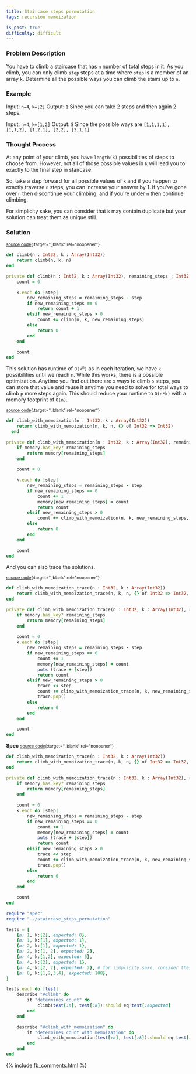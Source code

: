 ```yaml
---
title: Staircase steps permutation
tags: recursion memoization

is_post: true
difficulty: difficult
---
```


### Problem Description

You have to climb a staircase that has `n` number of total steps in it. As you climb, you can only climb `step` steps at a time where `step` is a member of an array `k`. Determine all the possible ways you can climb the stairs up to `n`.

### Example

Input: `n=4`, `k=[2]`
Output: `1` Since you can take 2 steps and then again 2 steps.

Input: `n=4`, `k=[1,2]`
Output: `5` Since the possible ways are `[1,1,1,1], [1,1,2], [1,2,1], [2,2], [2,1,1]`

### Thought Process

At any point of your climb, you have `length(k)` possibilities of steps to choose from. However, not all of those possible values in `k` will lead you to exactly to the final step in staircase.

So, take a step forward for all possible values of `k` and if you happen to exactly traverse `n` steps, you can increase your answer by 1. If you've gone over `n` then discontinue your climbing, and if you're under `n` then continue climbing.

For simplicity sake, you can consider that `k` may contain duplicate but your solution can treat them as unique still.


### Solution
<small>[source code](https://github.com/algos-with-crystal/algos-with-crystal.github.io/blob/master/lib/staircase_steps_permutation.cr#L1){:target="_blank" rel="noopener"}</small>


```ruby
def climb(n : Int32, k : Array(Int32))
    return climb(n, k, n)
end

private def climb(n : Int32, k : Array(Int32), remaining_steps : Int32)
    count = 0

    k.each do |step|
        new_remaining_steps = remaining_steps - step
        if new_remaining_steps == 0
            return count + 1
        elsif new_remaining_steps > 0
            count += climb(n, k, new_remaining_steps)
        else
            return 0
        end
    end

    count
end
```

This solution has runtime of <code>O(k<sup>n</sup>)</code> as in each iteration, we have `k` possibilities until we reach `n`.
While this works, there is a possible optimization. Anytime you find out there are `x` ways to climb `p` steps, you can store that value and reuse it anytime you need to solve for total ways to climb `p` more steps again. This should reduce your runtime to `O(n*k)` with a memory footprint of `O(n)`.

<small>[source code](https://github.com/algos-with-crystal/algos-with-crystal.github.io/blob/master/lib/staircase_steps_permutation.cr#L22){:target="_blank" rel="noopener"}</small>

```ruby
def climb_with_memoization(n : Int32, k : Array(Int32))
    return climb_with_memoization(n, k, n, {} of Int32 => Int32)
  end

private def climb_with_memoization(n : Int32, k : Array(Int32), remaining_steps : Int32, memory : Hash(Int32, Int32))
    if memory.has_key? remaining_steps
        return memory[remaining_steps]
    end
  
    count = 0

    k.each do |step|
        new_remaining_steps = remaining_steps - step
        if new_remaining_steps == 0
            count += 1
            memory[new_remaining_steps] = count
            return count
        elsif new_remaining_steps > 0
            count += climb_with_memoization(n, k, new_remaining_steps, memory)
        else
            return 0
        end
    end

    count
end
```

And you can also trace the solutions.

<small>[source code](https://github.com/algos-with-crystal/algos-with-crystal.github.io/blob/master/lib/staircase_steps_permutation.cr#L49){:target="_blank" rel="noopener"}</small>

```ruby
def climb_with_memoization_trace(n : Int32, k : Array(Int32))  
    return climb_with_memoization_trace(n, k, n, {} of Int32 => Int32, [] of Int32)
end

private def climb_with_memoization_trace(n : Int32, k : Array(Int32), remaining_steps : Int32, memory : Hash(Int32, Int32), trace)
    if memory.has_key? remaining_steps
        return memory[remaining_steps]
    end
  
    count = 0
    k.each do |step|
        new_remaining_steps = remaining_steps - step
        if new_remaining_steps == 0
            count += 1
            memory[new_remaining_steps] = count
            puts (trace + [step])
            return count
        elsif new_remaining_steps > 0
            trace << step
            count += climb_with_memoization_trace(n, k, new_remaining_steps, memory, trace)
            trace.pop()
        else
            return 0
        end
    end

    count
end
```

**Spec**
<small>[source code](https://github.com/algos-with-crystal/algos-with-crystal.github.io/blob/master/lib/spec/staircase_steps_permutation_spec.cr){:target="_blank" rel="noopener"}</small>

```ruby
def climb_with_memoization_trace(n : Int32, k : Array(Int32))  
    return climb_with_memoization_trace(n, k, n, {} of Int32 => Int32, [] of Int32)
end

private def climb_with_memoization_trace(n : Int32, k : Array(Int32), remaining_steps : Int32, memory : Hash(Int32, Int32), trace)
    if memory.has_key? remaining_steps
        return memory[remaining_steps]
    end
  
    count = 0
    k.each do |step|
        new_remaining_steps = remaining_steps - step
        if new_remaining_steps == 0
            count += 1
            memory[new_remaining_steps] = count
            puts (trace + [step])
            return count
        elsif new_remaining_steps > 0
            trace << step
            count += climb_with_memoization_trace(n, k, new_remaining_steps, memory, trace)
            trace.pop()
        else
            return 0
        end
    end

    count
end
```

```ruby
require "spec"
require "../staircase_steps_permutation"

tests = [
    {n: 1, k:[2], expected: 0},
    {n: 1, k:[1], expected: 1},
    {n: 2, k:[1], expected: 1},
    {n: 2, k:[1, 2], expected: 2},
    {n: 4, k:[1,2], expected: 5},
    {n: 4, k:[2], expected: 1},
    {n: 4, k:[2, 2], expected: 2}, # for simplicity sake, consider these unique
    {n: 8, k:[1,2,3,4], expected: 108},
]

tests.each do |test|
    describe "#climb" do
        it "determines count" do
            climb(test[:n], test[:k]).should eq test[:expected]
        end
    end

    describe "#climb_with_memoization" do
        it "determines count with memoization" do
            climb_with_memoization(test[:n], test[:k]).should eq test[:expected]
        end
    end
end
```

{% include  fb_comments.html %}